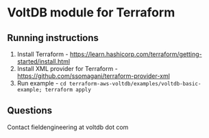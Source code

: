 # VoltDB module for Terraform

## Running instructions
1. Install Terraform - https://learn.hashicorp.com/terraform/getting-started/install.html
2. Install XML provider for Terraform - https://github.com/ssomagani/terraform-provider-xml
3. Run example - 
`cd terraform-aws-voltdb/examples/voltdb-basic-example;
terraform apply`

## Questions
Contact fieldengineering at voltdb dot com
